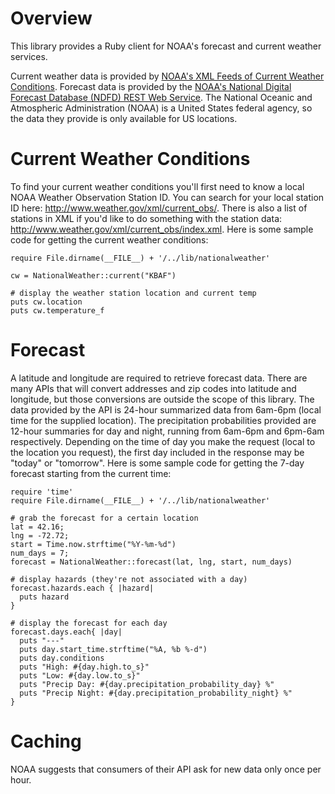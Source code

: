 Overview
========

This library provides a Ruby client for NOAA's forecast and current weather services.

Current weather data is provided by [NOAA's XML Feeds of Current Weather Conditions](http://w1.weather.gov/xml/current_obs/).
Forecast data is provided by the [NOAA's National Digital Forecast Database (NDFD) REST Web Service](http://graphical.weather.gov/xml/rest.php).
The National Oceanic and Atmospheric Administration (NOAA) is a United States federal agency, so the data they provide is only available for US locations.

Current Weather Conditions
==========================

To find your current weather conditions you'll first need to know a local NOAA Weather Observation Station ID.
You can search for your local station ID here: http://www.weather.gov/xml/current_obs/.
There is also a list of stations in XML if you'd like to do something with the station data: http://www.weather.gov/xml/current_obs/index.xml.
Here is some sample code for getting the current weather conditions:

	require File.dirname(__FILE__) + '/../lib/nationalweather'

	cw = NationalWeather::current("KBAF")

	# display the weather station location and current temp
	puts cw.location
	puts cw.temperature_f

Forecast
========

A latitude and longitude are required to retrieve forecast data.
There are many APIs that will convert addresses and zip codes into latitude and longitude, but those conversions are outside the scope of this library.
The data provided by the API is 24-hour summarized data from 6am-6pm (local time for the supplied location).
The precipitation probabilities provided are 12-hour summaries for day and night, running from 6am-6pm and 6pm-6am respectively.
Depending on the time of day you make the request (local to the location you request), the first day included in the response may be "today" or "tomorrow".
Here is some sample code for getting the 7-day forecast starting from the current time:

    require 'time'
	require File.dirname(__FILE__) + '/../lib/nationalweather'

	# grab the forecast for a certain location
	lat = 42.16;
	lng = -72.72;
	start = Time.now.strftime("%Y-%m-%d")
	num_days = 7;
	forecast = NationalWeather::forecast(lat, lng, start, num_days)

	# display hazards (they're not associated with a day)
	forecast.hazards.each { |hazard|
	  puts hazard
	}

	# display the forecast for each day
	forecast.days.each{ |day|
	  puts "---"
	  puts day.start_time.strftime("%A, %b %-d")
	  puts day.conditions
	  puts "High: #{day.high.to_s}"
	  puts "Low: #{day.low.to_s}"
	  puts "Precip Day: #{day.precipitation_probability_day} %"
	  puts "Precip Night: #{day.precipitation_probability_night} %"
	}

Caching
=======

NOAA suggests that consumers of their API ask for new data only once per hour.
